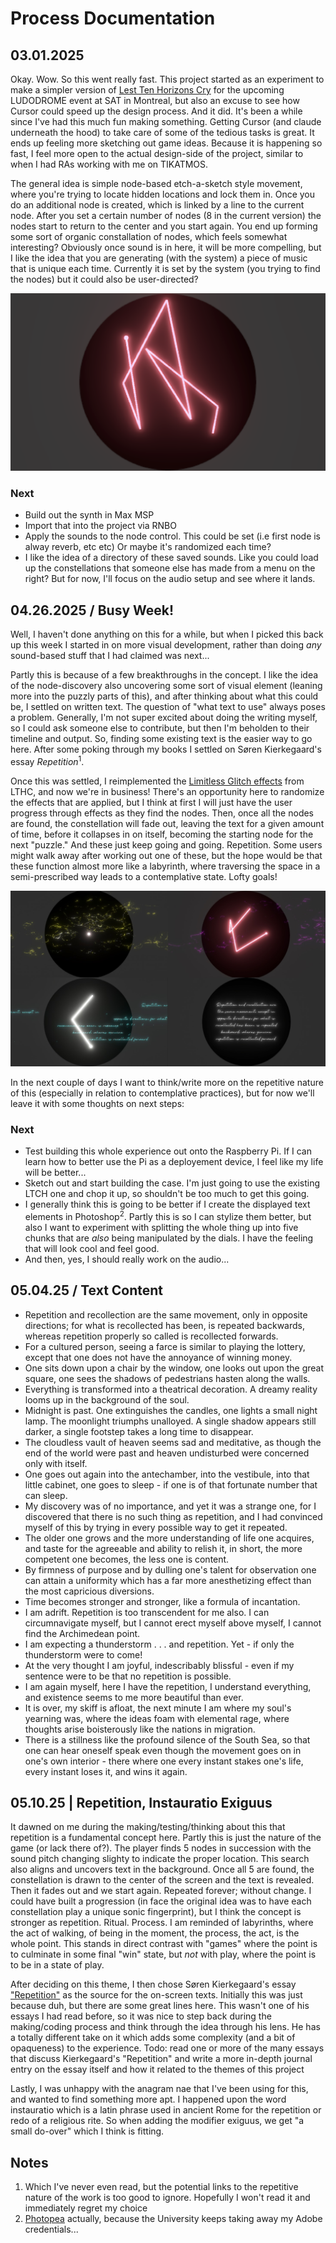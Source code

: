 # Process Documentation

## 03.01.2025

Okay. Wow. So this went really fast. This project started as an experiment to make a simpler version of [Lest Ten Horizons Cry](http://www.mouseandthebillionaire.com/lthc) for the upcoming LUDODROME event at SAT in Montreal, but also an excuse to see how Cursor could speed up the design process. And it did. It's been a while since I've had this much fun making something. Getting Cursor (and claude underneath the hood) to take care of some of the tedious tasks is great. It ends up feeling more sketching out game ideas. Because it is happening so fast, I feel more open to the actual design-side of the project, similar to when I had RAs working with me on TIKATMOS.

The general idea is simple node-based etch-a-sketch style movement, where you're trying to locate hidden locations and lock them in. Once you do an additional node is created, which is linked by a line to the current node. After you set a certain number of nodes (8 in the current version) the nodes start to return to the center and you start again. You end up forming some sort of organic constallation of nodes, which feels somewhat interesting? Obviously once sound is in here, it will be more compelling, but I like the idea that you are generating (with the system) a piece of music that is unique each time. Currently it is set by the system (you trying to find the nodes) but it could also be user-directed?

![First Version](../Media/version1.png)

### Next
- Build out the synth in Max MSP
- Import that into the project via RNBO
- Apply the sounds to the node control. This could be set (i.e first node is alway reverb, etc etc) Or maybe it's randomized each time?
- I like the idea of a directory of these saved sounds. Like you could load up the constellations that someone else has made from a menu on the right? But for now, I'll focus on the audio setup and see where it lands.

## 04.26.2025 / Busy Week!

Well, I haven't done anything on this for a while, but when I picked this back up this week I started in on more visual development, rather than doing _any_ sound-based stuff that I had claimed was next...

Partly this is because of a few breakthroughs in the concept. I like the idea of the node-discovery also uncovering some sort of visual element (leaning more into the puzzly parts of this), and after thinking about what this could be, I settled on written text. The question of "what text to use" always poses a problem. Generally, I'm not super excited about doing the writing myself, so I could ask someone else to contribute, but then I'm beholden to their timeline and output. So, finding some existing text is the easier way to go here. After some poking through my books I settled on Søren Kierkegaard's essay _Repetition_<sup>1</sup>.

Once this was settled, I reimplemented the [Limitless Glitch effects](https://assetstore.unity.com/packages/vfx/shaders/fullscreen-camera-effects/limitless-glitch-effects-148376?srsltid=AfmBOor-sppCFB5z007HNQx33WPLM5vBqByanMQqWdjI12ZStOuWoeTy) from LTHC, and now we're in business! There's an opportunity here to randomize the effects that are applied, but I think at first I will just have the user progress through effects as they find the nodes. Then, once all the nodes are found, the constellation will fade out, leaving the text for a given amount of time, before it collapses in on itself, becoming the starting node for the next "puzzle." And these just keep going and going. Repetition. Some users might walk away after working out one of these, but the hope would be that these function almost more like a labyrinth, where traversing the space in a semi-prescribed way leads to a contemplative state. Lofty goals!

![Second Version](../Media/version2.jpg)

In the next couple of days I want to think/write more on the repetitive nature of this (especially in relation to contemplative practices), but for now we'll leave it with some thoughts on next steps:

### Next
- Test building this whole experience out onto the Raspberry Pi. If I can learn how to better use the Pi as a deployement device, I feel like my life will be better...
- Sketch out and start building the case. I'm just going to use the existing LTCH one and chop it up, so shouldn't be too much to get this going.
- I generally think this is going to be better if I create the displayed text elements in Photoshop<sup>2</sup>. Partly this is so I can stylize them better, but also I want to experiment with splitting the whole thing up into five chunks that are _also_ being manipulated by the dials. I have the feeling that will look cool and feel good.
- And then, yes, I should really work on the audio...
  
## 05.04.25 / Text Content

* Repetition and recollection are the same movement, only in opposite directions; for what is recollected has been, is repeated backwards, whereas repetition properly so called is recollected forwards.
* For a cultured person, seeing a farce is similar to playing the lottery, except that one does not have the annoyance of winning money.
* One sits down upon a chair by the window, one looks out upon the great square, one sees the shadows of pedestrians hasten along the walls.
* Everything is transformed into a theatrical decoration. A dreamy reality looms up in the background of the soul.
* Midnight is past. One extinguishes the candles, one lights a small night lamp. The moonlight triumphs unalloyed. A single shadow appears still darker, a single footstep takes a long time to disappear.
* The cloudless vault of heaven seems sad and meditative, as though the end of the world were past and heaven undisturbed were concerned only with itself.
* One goes out again into the antechamber, into the vestibule, into that little cabinet, one goes to sleep - if one is of that fortunate number that can sleep.
* My discovery was of no importance, and yet it was a strange one, for I discovered that there is no such thing as repetition, and I had convinced myself of this by trying in every possible way to get it repeated.
* The older one grows and the more understanding of life one acquires, and taste for the agreeable and ability to relish it, in short, the more competent one becomes, the less one is content.
* By firmness of purpose and by dulling one's talent for observation one can attain a uniformity which has a far more anesthetizing effect than the most capricious diversions.
* Time becomes stronger and stronger, like a formula of incantation.
* I am adrift. Repetition is too transcendent for me also. I can circumnavigate myself, but I cannot erect myself above myself, I cannot find the Archimedean point.
* I am expecting a thunderstorm . . . and repetition. Yet - if only the thunderstorm were to come! 
* At the very thought I am joyful, indescribably blissful - even if my sentence were to be that no repetition is possible.
* I am again myself, here I have the repetition, I understand everything, and existence seems to me more beautiful than ever.
* It is over, my skiff is afloat, the next minute I am where my soul's yearning was, where the ideas foam with elemental rage, where thoughts arise boisterously like the nations in migration.
* There is a stillness like the profound silence of the South Sea, so that one can hear oneself speak even though the movement goes on in one's own interior - there where one every instant stakes one's life, every instant loses it, and wins it again.

## 05.10.25 | Repetition, Instauratio Exiguus

It dawned on me during the making/testing/thinking about this that repetition is a fundamental concept here. Partly this is just the nature of the game (or lack there of?). The player finds 5 nodes in succession with the sound pitch changing slighty to indicate the proper location. This search also aligns and uncovers text in the background. Once all 5 are found, the constellation is drawn to the center of the screen and the text is revealed. Then it fades out and we start again. Repeated forever; without change. I could have built a progression (in face the original idea was to have each constellation play a unique sonic fingerprint), but I think the concept is stronger as repetition. Ritual. Process. I am reminded of labyrinths, where the act of walking, of being in the moment, the process, the act, is the whole point. This stands in direct contrast with "games" where the point is to culminate in some final "win" state, but _not_ with play, where the point is to be in a state of play. 

After deciding on this theme, I then chose Søren Kierkegaard's essay ["Repetition"](https://archive.org/details/repetitionessayi0000kier_x5a6/page/n167/mode/2up) as the source for the on-screen texts. Initially this was just because duh, but there are some great lines here. This wasn't one of his essays I had read before, so it was nice to step back during the making/coding process and think through the idea through his lens. He has a totally different take on it which adds some complexity (and a bit of opaqueness) to the experience. Todo: read one or more of the many essays that discuss Kierkegaard's "Repetition" and write a more in-depth journal entry on the essay itself and how it related to the themes of this project

Lastly, I was unhappy with the anagram nae that I've been using for this, and wanted to find something more apt. I happened upon the word instauratio which is a latin phrase used in ancient Rome for the repetition  or redo of a religious rite. So when adding the modifier exiguus, we get "a small do-over" which I think is fitting.


## Notes

1. Which I've never even read, but the potential links to the repetitive nature of the work is too good to ignore. Hopefully I won't read it and immediately regret my choice
2. [Photopea](https://www.photopea.com) actually, because the University keeps taking away my Adobe credentials...














